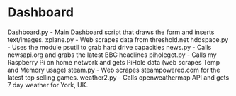 # Dashboard


Dashboard.py - Main Dashboard script that draws the form and inserts text/images.
xplane.py - Web scrapes data from threshold.net
hddspace.py - Uses the module psutil to grab hard drive capacities
news.py - Calls newsapi.org and grabs the latest BBC headlines
piholeget.py - Calls my Raspberry Pi on home network and gets PiHole data (web scrapes Temp and Memory usage)
steam.py - Web scrapes steampowered.com for the latest top selling games.
weather2.py - Calls openweathermap API and gets 7 day weather for York, UK.
